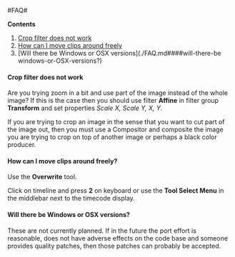 #FAQ#

**Contents**

  1. [Crop filter does not work](./FAQ.md####crop-filter-does-not-work)
  2. [How can I move clips around freely](./FAQ.md####how-can-i-move-clips-around-freely?)
  3. [Will there be Windows or OSX versions](./FAQ.md####will-there-be windows-or-OSX-versions?)
  
#### Crop filter does not work

Are you trying zoom in a bit and use part of the image instead of the whole image?
If this is the case then you should use filter **Affine** in filter group **Transform** and set properties *Scale X, Scale Y, X, Y*.

If you are trying to crop an image in the sense that you want to cut part of the image out, then you must use a Compositor and composite the image you are trying to crop on top of another image or perhaps a black color producer.


#### How can I move clips around freely?

Use the **Overwrite** tool.

Click on timeline and press **2** on keyboard or use the **Tool Select Menu** in the middlebar next to the timecode display.

#### Will there be Windows or OSX versions?

These are not currently planned. If in the future the port effort is reasonable, does not have adverse effects on the code base and someone provides quality patches, then those patches can probably be accepted.
